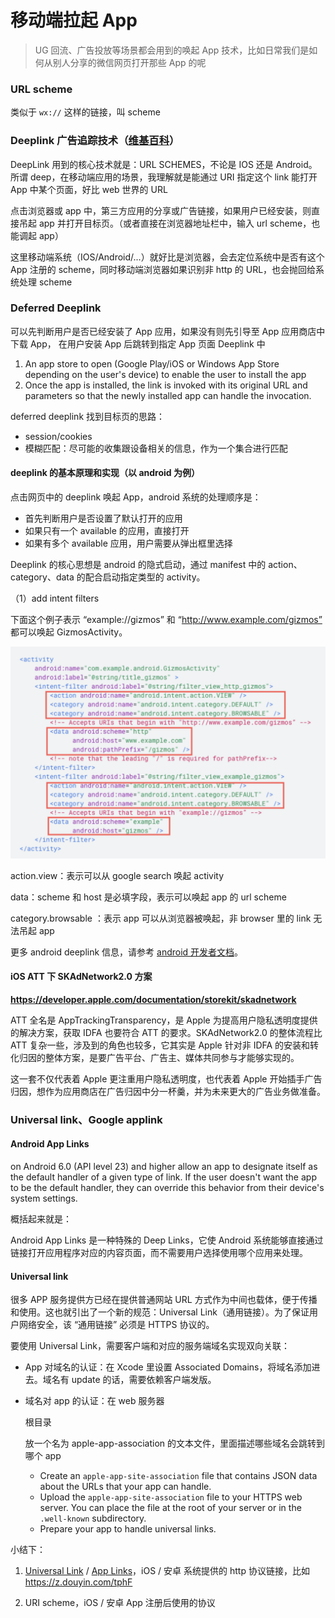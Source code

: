 # 移动端拉起 App

> UG 回流、广告投放等场景都会用到的唤起 App 技术，比如日常我们是如何从别人分享的微信网页打开那些 App 的呢

### URL scheme

类似于 `wx://` 这样的链接，叫 scheme

### Deeplink 广告追踪技术（[维基百科](https://en.wikipedia.org/wiki/Mobile_deep_linking)）

DeepLink 用到的核心技术就是：URL SCHEMES，不论是 IOS 还是 Android。所谓 deep，在移动端应用的场景，我理解就是能通过 URI 指定这个 link 能打开 App 中某个页面，好比 web 世界的 URL

点击浏览器或 app 中，第三方应用的分享或广告链接，如果用户已经安装，则直接吊起 app 并打开目标页。（或者直接在浏览器地址栏中，输入 url scheme，也能调起 app）

这里移动端系统（IOS/Android/...）就好比是浏览器，会去定位系统中是否有这个 App 注册的 scheme，同时移动端浏览器如果识别非 http 的 URL，也会抛回给系统处理 scheme

### Deferred Deeplink

可以先判断用户是否已经安装了 App 应用，如果没有则先引导至 App 应用商店中下载 App， 在用户安装 App 后跳转到指定 App 页面 Deeplink 中

1. An app store to open (Google Play/iOS or Windows App Store depending on the user's device) to enable the user to install the app
2. Once the app is installed, the link is invoked with its original URL and parameters so that the newly installed app can handle the invocation.

deferred deeplink 找到目标页的思路：

- session/cookies
- 模糊匹配：尽可能的收集跟设备相关的信息，作为一个集合进行匹配

#### deeplink 的基本原理和实现（以 android 为例）

点击网页中的 deeplink 唤起 App，android 系统的处理顺序是：

- 首先判断用户是否设置了默认打开的应用
- 如果只有一个 available 的应用，直接打开
- 如果有多个 available 应用，用户需要从弹出框里选择

Deeplink 的核心思想是 android 的隐式启动，通过 manifest 中的 action、category、data 的配合启动指定类型的 activity。

（1）add intent filters

下面这个例子表示 “example://gizmos” 和 “http://www.example.com/gizmos” 都可以唤起 GizmosActivity。

![img](./_imgs/deeplink.assets/test.png)

action.view：表示可以从 google search 唤起 activity

data：scheme 和 host 是必填字段，表示可以唤起 app 的 url scheme

category.browsable ：表示 app 可以从浏览器被唤起，非 browser 里的 link 无法吊起 app

更多 android deeplink 信息，请参考 [android 开发者文档](https://developer.android.com/training/app-links/deep-linking.html)。

#### iOS ATT 下 SKAdNetwork2.0 方案

**https://developer.apple.com/documentation/storekit/skadnetwork**

ATT 全名是 AppTrackingTransparency，是 Apple 为提高用户隐私透明度提供的解决方案，获取 IDFA 也要符合 ATT 的要求。SKAdNetwork2.0 的整体流程比 ATT 复杂一些，涉及到的角色也较多，它其实是 Apple 针对非 IDFA 的安装和转化归因的整体方案，是要广告平台、广告主、媒体共同参与才能够实现的。

这一套不仅代表着 Apple 更注重用户隐私透明度，也代表着 Apple 开始插手广告归因，想作为应用商店在广告归因中分一杯羹，并为未来更大的广告业务做准备。

### Universal link、Google applink

#### Android App Links

on Android 6.0 (API level 23) and higher allow an app to designate itself as the default handler of a given type of link. If the user doesn't want the app to be the default handler, they can override this behavior from their device's system settings.

概括起来就是：

Android App Links 是一种特殊的 Deep Links，它使 Android 系统能够直接通过链接打开应用程序对应的内容页面，而不需要用户选择使用哪个应用来处理。

#### Universal link

很多 APP 服务提供方已经在提供普通网站 URL 方式作为中间也载体，便于传播和使用。这也就引出了一个新的规范：Universal Link（通用链接）。为了保证用户网络安全，该 “通用链接” 必须是 HTTPS 协议的。

要使用 Universal Link，需要客户端和对应的服务端域名实现双向关联：

- App 对域名的认证：在 Xcode 里设置 Associated Domains，将域名添加进去。域名有 update 的话，需要依赖客户端发版。

- 域名对 app 的认证：在 web 服务器

  根目录

  放一个名为 apple-app-association 的文本文件，里面描述哪些域名会跳转到哪个 app

  - Create an `apple-app-site-association` file that contains JSON data about the URLs that your app can handle.
  - Upload the `apple-app-site-association` file to your HTTPS web server. You can place the file at the root of your server or in the `.well-known` subdirectory.
  - Prepare your app to handle universal links.

小结下：

1. [Universal Link](https://developer.apple.com/ios/universal-links/) / [App Links](https://developer.android.google.cn/studio/write/app-link-indexing)，iOS / 安卓 系统提供的 http 协议链接，比如 https://z.douyin.com/tphF

2. URI scheme，iOS / 安卓 App 注册后使用的协议
